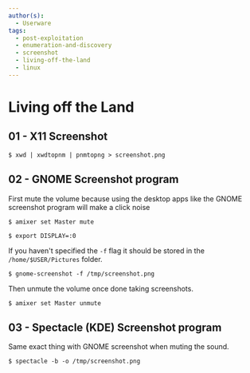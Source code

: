 ```yaml
---
author(s):
  - Userware
tags:
  - post-exploitation
  - enumeration-and-discovery
  - screenshot
  - living-off-the-land
  - linux
---
```

# Living off the Land

## 01 - X11 Screenshot

```
$ xwd | xwdtopnm | pnmtopng > screenshot.png
```

## 02 - GNOME Screenshot program

First mute the volume because using the desktop apps like the GNOME screenshot program will make a click noise

```
$ amixer set Master mute

$ export DISPLAY=:0
```

If you haven't specified the `-f` flag it should be stored in the `/home/$USER/Pictures` folder.

```
$ gnome-screenshot -f /tmp/screenshot.png
```

Then unmute the volume once done taking screenshots.

```
$ amixer set Master unmute
```

## 03 - Spectacle (KDE) Screenshot program

Same exact thing with GNOME screenshot when muting the sound.

```
$ spectacle -b -o /tmp/screenshot.png
```